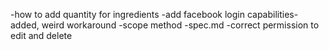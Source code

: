 -how to add quantity for ingredients
-add facebook login capabilities-added, weird workaround
-scope method
-spec.md
-correct permission to edit and delete
